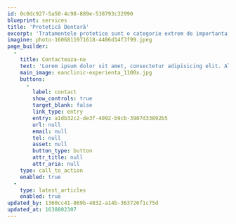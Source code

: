 ```yaml
---
id: 0c0dc927-5a50-4c98-889e-538793c32990
blueprint: services
title: 'Protetică Dentară'
excerpt: 'Tratamentele protetice sunt o categorie extrem de importanta a stomatologiei, intrucat presupun refacerea sau inlocuirea unuia sau mai multor dinti care fie si-au pierdut capacitatea functionala, fie au fost pierduti complet de pe arcade in urma avansarii procesului carios.'
imagine: photo-1606811971618-4486d14f3f99.jpeg
page_builder:
  -
    title: Contacteaza-ne
    text: 'Lorem ipsum dolor sit amet, consectetur adipisicing elit. Aliquam aut culpa maiores nostrum. Adipisci eius iure mollitia, nostrum possimus voluptatibus!'
    main_image: eanclinic-experienta_1100x.jpg
    buttons:
      -
        label: contact
        show_controls: true
        target_blank: false
        link_type: entry
        entry: a1db32c2-de3f-4092-b9cb-3907d33892b5
        url: null
        email: null
        tel: null
        asset: null
        button_type: button
        attr_title: null
        attr_aria: null
    type: call_to_action
    enabled: true
  -
    type: latest_articles
    enabled: true
updated_by: 1360cc41-869b-4832-a14b-363726f1c75d
updated_at: 1638802307
---
```

